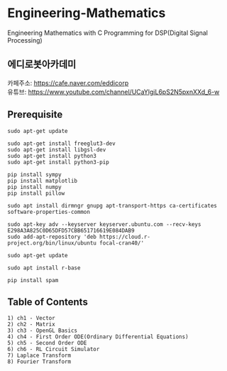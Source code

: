 # Engineering-Mathematics
Engineering Mathematics with C Programming for DSP(Digital Signal Processing)

## 에디로봇아카데미

카페주소: https://cafe.naver.com/eddicorp  
유튜브: https://www.youtube.com/channel/UCaYlgiL6pS2N5pxnXXd_6-w  

## Prerequisite

```make
sudo apt-get update

sudo apt-get install freeglut3-dev
sudo apt-get install libgsl-dev
sudo apt-get install python3
sudo apt-get install python3-pip

pip install sympy
pip install matplotlib
pip install numpy
pip install pillow

sudo apt install dirmngr gnupg apt-transport-https ca-certificates software-properties-common

sudo apt-key adv --keyserver keyserver.ubuntu.com --recv-keys E298A3A825C0D65DFD57CBB651716619E084DAB9
sudo add-apt-repository 'deb https://cloud.r-project.org/bin/linux/ubuntu focal-cran40/'

sudo apt-get update

sudo apt install r-base

pip install spam
```

## Table of Contents

```make
1) ch1 - Vector
2) ch2 - Matrix
3) ch3 - OpenGL Basics
4) ch4 - First Order ODE(Ordinary Differential Equations)
5) ch5 - Second Order ODE
6) ch6 - RL Circuit Simulator
7) Laplace Transform
8) Fourier Transform
```

